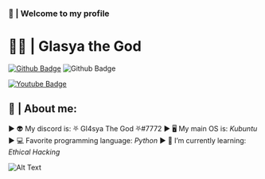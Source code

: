 ###  👋 | Welcome to my profile

# 🧑‍💻 | Glasya the God
[![Github Badge](https://img.shields.io/badge/-Github-000?style=flat-square&logo=Github&logoColor=white&link=https://github.com/Gl4sya/)](https://github.com/Gl4sya/)
![Github Badge](https://img.shields.io/github/followers/Gl4sya?style=social)

[![Youtube Badge](https://img.shields.io/badge/-Youtube-cl14438?style=flat-square&logo=Youtube&logoColor=white&link=https://www.youtube.com/channel/UCThDBpNhMYFlxlvcQLLDS8w)](https://www.youtube.com/channel/UCThDBpNhMYFlxlvcQLLDS8w)

## 🐧 | About me:

 ► 👽 My discord is: ⛧ Gl4sya The God ⛧#7772
 ► 🖥 My main OS is: *Kubuntu*
 ► 💻 Favorite programming language: *Python*
 ► 🌱 I’m currently learning: *Ethical Hacking*

![Alt Text](https://i.pinimg.com/originals/38/ca/f5/38caf5e4e66f63cd16e788dc52770dee.gif)
